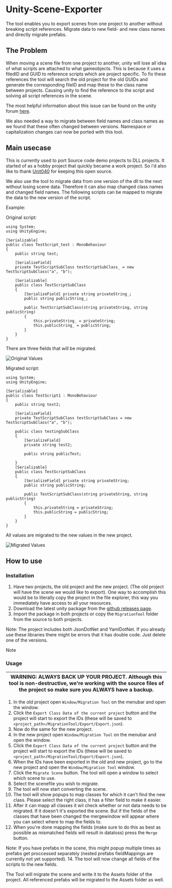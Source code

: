 # Unity-Scene-Exporter

The tool enables you to export scenes from one project to another without breaking script references.
Migrate data to new field- and new class names and directly migrate prefabs.

## The Problem

When moving a scene file from one project to another, unity will lose all idea of what scripts are attached to what gameobjects. This is because it uses a filedID and GUID to reference scripts which are project specific. To fix these references the tool will search the old project for the old GUIDs and generate the corresponding fileID and map these to the class name between projects. Causing unity to find the reference to the script and solving all script references in the scene.

The most helpful information about this issue can be found on the unity forum [here](https://forum.unity.com/threads/yaml-fileid-hash-function-for-dll-scripts.252075/).

We also needed a way to migrate between field names and class names as we found that these often changed between versions. Namespace or capitalization changes can now be ported with this tool.

## Main usecase

This is currently used to port Source code demo projects to DLL projects. It started of as a hobby project that quickly became a work project. So i'd also like to thank [Unit040](https://www.unit040.com) for keeping this open source.

We also use the tool to migrate data from one version of the dll to the next without losing scene data. Therefore it can also map changed class names and changed field names. The following scripts can be mapped to migrate the data to the new version of the script.

Example:

Original script:

```
using System;
using UnityEngine;

[Serializable]
public class TestScript_test : MonoBehaviour
{
    public string test;
    
    [SerializeField]
    private TestScriptSubClass testScriptSubClass_ = new TestScriptSubClass("a", "b");
    
    [Serializable]
    public class TestScriptSubClass
    {
        [SerializeField] private string privateString_;
        public string publicString_;

        public TestScriptSubClass(string privateString, string publicString)
        {
            this.privateString_ = privateString;
            this.publicString_ = publicString;
        }
    }
}
```

There are three fields that will be migrated.

![Original Values](https://raw.githubusercontent.com/WouterVanmulken/Unity-Scene-Exporter/master/Images/originalValues.png)

Migrated script:

```
using System;
using UnityEngine;

[Serializable]
public class TestScript1 : MonoBehaviour
{
    public string test2;
    
    [SerializeField]
    private TestScriptSubClass testScriptSubClass = new TestScriptSubClass("a", "b");

    public class testingSubClass
    {
        [SerializeField]
        private string test2;

        public string publicTest;

    }
    [Serializable]
    public class TestScriptSubClass
    {
        [SerializeField] private string privateString;
        public string publicString;

        public TestScriptSubClass(string privateString, string publicString)
        {
            this.privateString = privateString;
            this.publicString = publicString;
        }
    }
}
```

All values are migrated to the new values in the new project.

![Migrated Values](https://raw.githubusercontent.com/WouterVanmulken/Unity-Scene-Exporter/master/Images/migratedValues.png)


## How to use

### Installation

1. Have two projects, the old project and the new project. (The old project will have the scene we would like to export). One way to accomplish this would be to literally copy the project in the file explorer, this way you immediately have access to all your resources. 
2. Download the latest unity package from the [github releases page](https://github.com/WouterVanmulken/Unity-Scene-Exporter/releases/).
3. Import the package in both projects or copy the `MigrationTool` folder from the source to both projects.

Note: The project includes both JsonDotNet and YamlDotNet. If you already use these libraries there might be errors that it has double code. Just delete one of the versions.

Note

### Usage

| WARNING: ALWAYS BACK UP YOUR PROJECT. Although this tool is non-destructive, we're working with the source files of the project so make sure you ALWAYS have a backup. |
| --- |

1. In the old project open `Window/Migration Tool` on the menubar and open the window.
2. Click the `Export Class Data of the current project` button and the project will start to export the IDs (these will be saved to `<project_path>/MigrationTool/Export/Export.json`).
3. Now do the same for the new project.
4. In the new project open `Window/Migration Tool` on the menubar and open the window.
5. Click the `Export Class Data of the current project` button and the project will start to export the IDs (these will be saved to `<project_path>/MigrationTool/Export/Export.json`).
6. When the IDs have been exported in the old and new project, go to the new project and open the `Window/Migration Tool` window.
7. Click the `Migrate Scene` button. The tool will open a window to select which scene to use.
8. Select the scenefile you wish to migrate.
9. The tool will now start converting the scene.
10. The tool will show popups to map classes for which it can't find the new class. Please select the right class, it has a filter field to make it easier.
11. After it can mapp all classes it wil check whether or not data needs to be migrated. If it doesn't it's exported the scene. But if the fields of the classes that have been changed the mergewindow will appear where you can select where to map the fields to.
12. When you're done mapping the fields (make sure to do this as best as possible as mismatched fields will result in dataloss) press the `Merge` button.

Note: If you have prefabs in the scene, this might popup multiple times as prefabs get proccessed separately (nested prefabs fieldMappings are currently not yet supported).
14. The tool will now  change all fields of the scripts to the new fields.

The Tool will migrate the scene and write it to the Assets folder of the project. All referenced prefabs will be migrated to the Assets folder as well.
